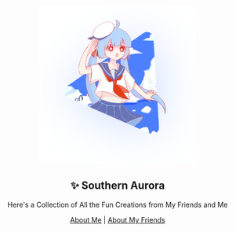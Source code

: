 <p align="center">
 <a href="https://github.com/akirarika"><img src="./image.png" width="320px" /></a>
</p>

<h2 align="center">✨ Southern Aurora</h2>

<p align="center">Here's a Collection of All the Fun Creations from My Friends and Me</p>

<p align="center">
    <a href="https://github.com/akirarika">About Me</a> | <a href="https://github.com/orgs/southern-aurora/people">About My Friends</a>
</p>

